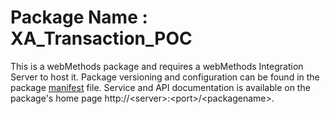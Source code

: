 # Package Name : XA_Transaction_POC
This is a webMethods package and requires a webMethods Integration Server to host it. Package versioning and configuration can be found in the package [manifest](./XA_Transaction_POC/manifest.v3) file. Service and API documentation is available on the package's home page http://&lt;server&gt;:&lt;port&gt;/&lt;packagename>.
